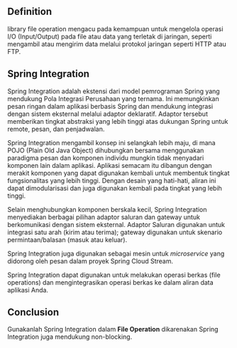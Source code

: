 ## Definition

library file operation mengacu pada kemampuan untuk mengelola operasi I/O (Input/Output) pada file atau data yang terletak di jaringan, seperti mengambil atau mengirim data melalui protokol jaringan seperti HTTP atau FTP.

## Spring Integration

Spring Integration adalah ekstensi dari model pemrograman Spring yang mendukung Pola Integrasi Perusahaan yang ternama. Ini memungkinkan pesan ringan dalam aplikasi berbasis Spring dan mendukung integrasi dengan sistem eksternal melalui adaptor deklaratif. Adaptor tersebut memberikan tingkat abstraksi yang lebih tinggi atas dukungan Spring untuk remote, pesan, dan penjadwalan.

Spring Integration mengambil konsep ini selangkah lebih maju, di mana POJO (Plain Old Java Object) dihubungkan bersama menggunakan paradigma pesan dan komponen individu mungkin tidak menyadari komponen lain dalam aplikasi. Aplikasi semacam itu dibangun dengan merakit komponen yang dapat digunakan kembali untuk membentuk tingkat fungsionalitas yang lebih tinggi. Dengan desain yang hati-hati, aliran ini dapat dimodularisasi dan juga digunakan kembali pada tingkat yang lebih tinggi.

Selain menghubungkan komponen berskala kecil, Spring Integration menyediakan berbagai pilihan adaptor saluran dan gateway untuk berkomunikasi dengan sistem eksternal. Adaptor Saluran digunakan untuk integrasi satu arah (kirim atau terima); gateway digunakan untuk skenario permintaan/balasan (masuk atau keluar).

Spring Integration juga digunakan sebagai mesin untuk _microservice_ yang didorong oleh pesan dalam proyek Spring Cloud Stream.

Spring Integration dapat digunakan untuk melakukan operasi berkas (file operations) dan mengintegrasikan operasi berkas ke dalam aliran data aplikasi Anda.

## Conclusion

Gunakanlah Spring Integration dalam **File Operation** dikarenakan Spring Integration juga mendukung non-blocking.

